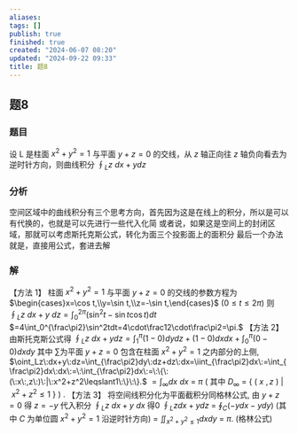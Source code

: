 ```yaml
---
aliases: 
tags: []
publish: true
finished: true
created: "2024-06-07 08:20"
updated: "2024-09-22 09:33"
title: 题8
---
```

## 题8
### 题目
设 L 是柱面 $x^2+y^2=1$ 与平面 $y+z=0$ 的交线，从 $z$ 轴正向往 $z$ 轴负向看去为逆时针方向，则曲线积分 $\oint_Lz\:dx+ydz$
### 分析 
空间区域中的曲线积分有三个思考方向，首先因为这是在线上的积分，所以是可以有代换的，也就是可以先进行一些代入化简 
或者说，如果这是空间上的封闭区域，那就可以考虑斯托克斯公式，转化为面三个投影面上的面积分
最后一个办法就是，直接用公式，套进去解
### 解
【方法 1】 柱面 $x^2+y^2=1$ 与平面 $y+z=0$ 的交线的参数方程为 
$\begin{cases}x=\cos t,\\y=\sin t,\\z=-\sin t,\end{cases}$ $(0\leqslant t\leqslant2\pi)$ 
则 
$\oint_Lz\:dx+y\:dz=\int_0^{2\pi}(\sin^2t-\sin t\cos t)dt$ 
$=4\int_0^{\frac\pi2}\sin^2tdt=4\cdot\frac12\cdot\frac\pi2=\pi.$ 
【方法 2】由斯托克斯公式得 
$\oint_Lz\:dx+ydz=\int_1^{\pi}(1-0)dydz+(1-0)dxdx+\int_0^{\pi}(0-0)dxdy$ 
其中 $\sum$为平面 $y+z=0$ 包含在柱面 $x^2+y^2=1$ 之内部分的上侧, 
$\oint_Lz\:dx+y\:dz=\int_{\frac\pi2}dy\:dz+dz\:dx=\iint_{\frac\pi2}dx\:=\int_{\frac\pi2}dx\:dx\:=\:\int_{\frac\pi2}dx\:=\:\{\:(\:x\:,z\:)\:|\:x^2+z^2\leqslant1\:\}\:\}.$ 
$=\int_{\infty}dx\:dx\:=\:\pi\:(\:\text{其中 }D_{\infty}\:=\:\{\:(\:x\:,z\:)\:|\:x^2+z^2\leqslant1\:\}\:)\:.$ 
【方法 3】 将空间线积分化为平面截积分同格林公式, 
由 $y+z=0$ 得 $z=-y$ 代入积分 $\oint_Lz\:dx+y\:dx\:\text{得0}$
$\oint_{L}zdx+ydz$ = $\oint_{C}(-ydx-ydy)$ (其中 $C$ 为单位圆 $x^{2}+y^{2}=1$ 沿逆时针方向)
= $\iint_{x^{2}+y^{2}\leqslant1}dxdy$ = $\pi$. (格林公式)
